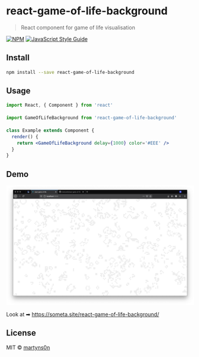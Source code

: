 # react-game-of-life-background

> React component for game of life visualisation

[![NPM](https://img.shields.io/npm/v/react-game-of-life-background.svg)](https://www.npmjs.com/package/react-game-of-life-background) [![JavaScript Style Guide](https://img.shields.io/badge/code_style-standard-brightgreen.svg)](https://standardjs.com)

## Install

```bash
npm install --save react-game-of-life-background
```

## Usage

```jsx
import React, { Component } from 'react'

import GameOfLifeBackground from 'react-game-of-life-background'

class Example extends Component {
  render() {
    return <GameOfLifeBackground delay={1000} color='#EEE' />
  }
}
```

## Demo

![](./screenshot.png)

Look at ➡ https://someta.site/react-game-of-life-background/

## License

MIT © [martyns0n](https://github.com/martyns0n)
